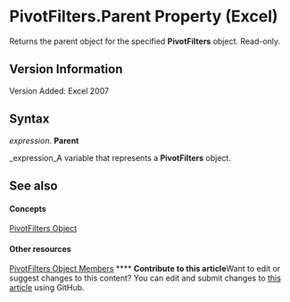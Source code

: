 
# PivotFilters.Parent Property (Excel)

Returns the parent object for the specified  **PivotFilters** object. Read-only.


## Version Information

Version Added: Excel 2007 


## Syntax

 _expression_. **Parent**

 _expression_A variable that represents a  **PivotFilters** object.


## See also


#### Concepts


 [PivotFilters Object](fc647acb-bd6a-8544-6411-1f5e49807e53.md)
#### Other resources


 [PivotFilters Object Members](57f1f375-1b7b-c488-c236-91ed26a68bb6.md)
****   **Contribute to this article**Want to edit or suggest changes to this content? You can edit and submit changes to  [this article](https://github.com/jhershey00/VBA_Excel_Test/OpenXMLCon/articles/fd1011c9-5d0b-84fa-4b85-4f12558aead7.md) using GitHub.

